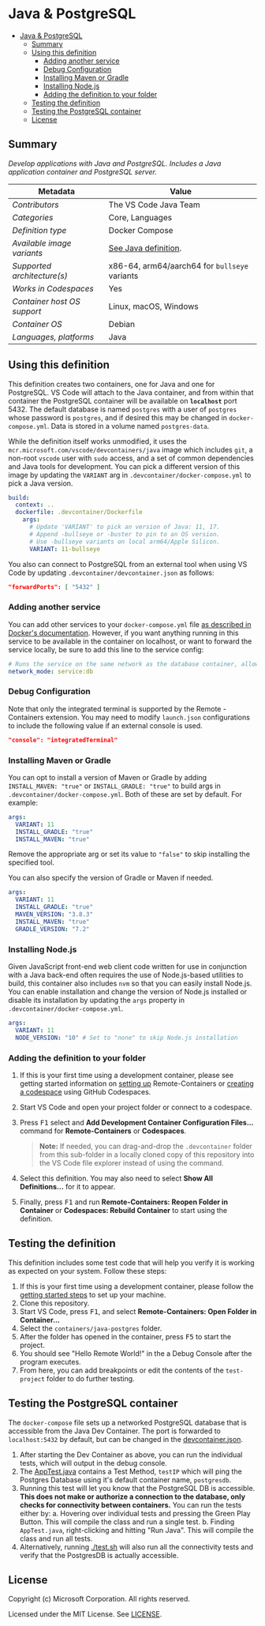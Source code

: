 # Java & PostgreSQL

- [Java & PostgreSQL](#java--postgresql)
  - [Summary](#summary)
  - [Using this definition](#using-this-definition)
    - [Adding another service](#adding-another-service)
    - [Debug Configuration](#debug-configuration)
    - [Installing Maven or Gradle](#installing-maven-or-gradle)
    - [Installing Node.js](#installing-nodejs)
    - [Adding the definition to your folder](#adding-the-definition-to-your-folder)
  - [Testing the definition](#testing-the-definition)
  - [Testing the PostgreSQL container](#testing-the-postgresql-container)
  - [License](#license)

## Summary

*Develop applications with Java and PostgreSQL. Includes a Java application container and PostgreSQL server.*

| Metadata | Value |  
|----------|-------|
| *Contributors* | The VS Code Java Team |
| *Categories* | Core, Languages |
| *Definition type* | Docker Compose |
| *Available image variants* | [See Java definition](../java). |
| *Supported architecture(s)* | x86-64, arm64/aarch64 for `bullseye` variants |
| *Works in Codespaces* | Yes |
| *Container host OS support* | Linux, macOS, Windows |
| *Container OS* | Debian |
| *Languages, platforms* | Java |

## Using this definition

This definition creates two containers, one for Java and one for PostgreSQL. VS Code will attach to the Java container, and from within that container the PostgreSQL container will be available on **`localhost`** port 5432. The default database is named `postgres` with a user of `postgres` whose password is `postgres`, and if desired this may be changed in `docker-compose.yml`. Data is stored in a volume named `postgres-data`.

While the definition itself works unmodified, it uses the `mcr.microsoft.com/vscode/devcontainers/java` image which includes `git`, a non-root `vscode` user with `sudo` access, and a set of common dependencies and Java tools for development. You can pick a different version of this image by updating the `VARIANT` arg in `.devcontainer/docker-compose.yml` to pick a Java version.

```yaml
build:
  context: ..
  dockerfile: .devcontainer/Dockerfile
    args:
      # Update 'VARIANT' to pick an version of Java: 11, 17.
      # Append -bullseye or -buster to pin to an OS version.
      # Use -bullseye variants on local arm64/Apple Silicon.
      VARIANT: 11-bullseye
```

You also can connect to PostgreSQL from an external tool when using VS Code by updating `.devcontainer/devcontainer.json` as follows:

```json
"forwardPorts": [ "5432" ]
```

### Adding another service

You can add other services to your `docker-compose.yml` file [as described in Docker's documentation](https://docs.docker.com/compose/compose-file/#service-configuration-reference). However, if you want anything running in this service to be available in the container on localhost, or want to forward the service locally, be sure to add this line to the service config:

```yaml
# Runs the service on the same network as the database container, allows "forwardPorts" in devcontainer.json function.
network_mode: service:db
```

### Debug Configuration

Note that only the integrated terminal is supported by the Remote - Containers extension. You may need to modify `launch.json` configurations to include the following value if an external console is used.

```json
"console": "integratedTerminal"
```

### Installing Maven or Gradle

You can opt to install a version of Maven or Gradle by adding `INSTALL_MAVEN: "true"` or `INSTALL_GRADLE: "true"` to build args in `.devcontainer/docker-compose.yml`. Both of these are set by default. For example:

```yaml
args:
  VARIANT: 11
  INSTALL_GRADLE: "true"
  INSTALL_MAVEN: "true"
```

Remove the appropriate arg or set its value to `"false"` to skip installing the specified tool.

You can also specify the version of Gradle or Maven if needed.

```yaml
args:
  VARIANT: 11
  INSTALL_GRADLE: "true"
  MAVEN_VERSION: "3.8.3"
  INSTALL_MAVEN: "true"
  GRADLE_VERSION: "7.2"
```

### Installing Node.js

Given JavaScript front-end web client code written for use in conjunction with a Java back-end often requires the use of Node.js-based utilities to build, this container also includes `nvm` so that you can easily install Node.js. You can enable installation and change the version of Node.js installed or disable its installation by updating the `args` property in `.devcontainer/docker-compose.yml`.

```yaml
args:
  VARIANT: 11
  NODE_VERSION: "10" # Set to "none" to skip Node.js installation
```

### Adding the definition to your folder

1. If this is your first time using a development container, please see getting started information on [setting up](https://aka.ms/vscode-remote/containers/getting-started) Remote-Containers or [creating a codespace](https://aka.ms/ghcs-open-codespace) using GitHub Codespaces.

2. Start VS Code and open your project folder or connect to a codespace.

3. Press <kbd>F1</kbd> select and **Add Development Container Configuration Files...** command for **Remote-Containers** or **Codespaces**.

   > **Note:** If needed, you can drag-and-drop the `.devcontainer` folder from this sub-folder in a locally cloned copy of this repository into the VS Code file explorer instead of using the command.

4. Select this definition. You may also need to select **Show All Definitions...** for it to appear.

5. Finally, press <kbd>F1</kbd> and run **Remote-Containers: Reopen Folder in Container** or **Codespaces: Rebuild Container** to start using the definition.

## Testing the definition

This definition includes some test code that will help you verify it is working as expected on your system. Follow these steps:

1. If this is your first time using a development container, please follow the [getting started steps](https://aka.ms/vscode-remote/containers/getting-started) to set up your machine.
2. Clone this repository.
3. Start VS Code, press <kbd>F1</kbd>, and select **Remote-Containers: Open Folder in Container...**
4. Select the `containers/java-postgres` folder.
5. After the folder has opened in the container, press <kbd>F5</kbd> to start the project.
6. You should see "Hello Remote World!" in the a Debug Console after the program executes.
7. From here, you can add breakpoints or edit the contents of the `test-project` folder to do further testing.

## Testing the PostgreSQL container

The `docker-compose` file sets up a networked PostgreSQL database that is accessible from the Java Dev Container. The port is forwarded to `localhost:5432` by default, but can be changed in the [devcontainer.json](.devcontainer\devcontainer.json).

1. After starting the Dev Container as above, you can run the individual tests, which will output in the debug console.
2. The [AppTest.java](test-project\src\test\java\com\mycompany\app\AppTest.java) contains a Test Method, `testIP` which will ping the Postgres Database using it's default container name, `postgresdb`.
3. Running this test will let you know that the PostgreSQL DB is accessible. **This does not make or authorize a connection to the database, only checks for connectivity between containers.** You can run the tests either by:
   a. Hovering over individual tests and pressing the Green Play Button. This will compile the class and run a single test.
   b. Finding `AppTest.java`, right-clicking and hitting "Run Java". This will compile the class and run all tests.
5. Alternatively, running [./test.sh](test-project/test-utils.sh) will also run all the connectivity tests and verify that the PostgresDB is actually accessible. 

## License

Copyright (c) Microsoft Corporation. All rights reserved.

Licensed under the MIT License. See [LICENSE](https://github.com/microsoft/vscode-dev-containers/blob/main/LICENSE).
